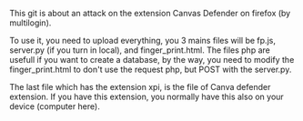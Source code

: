 This git is about an attack on the extension Canvas Defender on firefox (by multilogin).

To use it, you need to upload everything, you 3 mains files will be fp.js, server.py (if you turn in local), and finger_print.html.
The files php are usefull if you want to create a database, by the way, you need to modify the finger_print.html to don't use the request php, but POST with the server.py.

The last file which has the extension xpi, is the file of Canva defender extension. If you have this extension, you normally have this also on your device (computer here).


